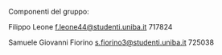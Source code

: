 Componenti del gruppo:

Filippo Leone
f.leone44@studenti.uniba.it
717824

Samuele Giovanni Fiorino
s.fiorino3@studenti.uniba.it
725038
